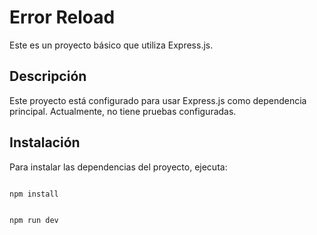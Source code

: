 # Error Reload

Este es un proyecto básico que utiliza Express.js.

## Descripción

Este proyecto está configurado para usar Express.js como dependencia principal. Actualmente, no tiene pruebas configuradas.

## Instalación

Para instalar las dependencias del proyecto, ejecuta:

```sh

npm install


npm run dev